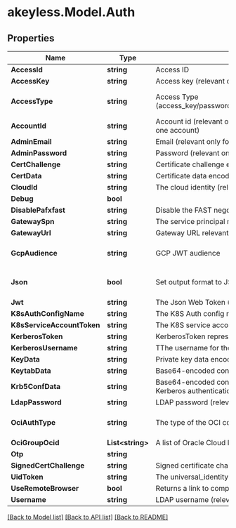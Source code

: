# akeyless.Model.Auth

## Properties

Name | Type | Description | Notes
------------ | ------------- | ------------- | -------------
**AccessId** | **string** | Access ID | [optional] 
**AccessKey** | **string** | Access key (relevant only for access-type&#x3D;access_key) | [optional] 
**AccessType** | **string** | Access Type (access_key/password/saml/ldap/k8s/azure_ad/oidc/aws_iam/universal_identity/jwt/gcp/cert/oci/kerberos) | [optional] [default to "access_key"]
**AccountId** | **string** | Account id (relevant only for access-type&#x3D;password where the email address is associated with more than one account) | [optional] 
**AdminEmail** | **string** | Email (relevant only for access-type&#x3D;password) | [optional] 
**AdminPassword** | **string** | Password (relevant only for access-type&#x3D;password) | [optional] 
**CertChallenge** | **string** | Certificate challenge encoded in base64. (relevant only for access-type&#x3D;cert) | [optional] 
**CertData** | **string** | Certificate data encoded in base64. Used if file was not provided. (relevant only for access-type&#x3D;cert) | [optional] 
**CloudId** | **string** | The cloud identity (relevant only for access-type&#x3D;azure_ad,aws_iam,gcp) | [optional] 
**Debug** | **bool** |  | [optional] 
**DisablePafxfast** | **string** | Disable the FAST negotiation in the Kerberos authentication method | [optional] 
**GatewaySpn** | **string** | The service principal name of the gateway as registered in LDAP (i.e., HTTP/gateway) | [optional] 
**GatewayUrl** | **string** | Gateway URL relevant only for access-type&#x3D;k8s/oauth2/saml/oidc | [optional] 
**GcpAudience** | **string** | GCP JWT audience | [optional] [default to "akeyless.io"]
**Json** | **bool** | Set output format to JSON | [optional] [default to false]
**Jwt** | **string** | The Json Web Token (relevant only for access-type&#x3D;jwt/oidc) | [optional] 
**K8sAuthConfigName** | **string** | The K8S Auth config name (relevant only for access-type&#x3D;k8s) | [optional] 
**K8sServiceAccountToken** | **string** | The K8S service account token. (relevant only for access-type&#x3D;k8s) | [optional] 
**KerberosToken** | **string** | KerberosToken represents a Kerberos token generated for the gateway SPN (Service Principal Name). | [optional] 
**KerberosUsername** | **string** | TThe username for the entry within the keytab to authenticate via Kerberos | [optional] 
**KeyData** | **string** | Private key data encoded in base64. Used if file was not provided.(relevant only for access-type&#x3D;cert) | [optional] 
**KeytabData** | **string** | Base64-encoded content of a valid keytab file, containing the service account&#39;s entry. | [optional] 
**Krb5ConfData** | **string** | Base64-encoded content of a valid krb5.conf file, specifying the settings and parameters required for Kerberos authentication. | [optional] 
**LdapPassword** | **string** | LDAP password (relevant only for access-type&#x3D;ldap) | [optional] 
**OciAuthType** | **string** | The type of the OCI configuration to use [instance/apikey/resource] (relevant only for access-type&#x3D;oci) | [optional] [default to "apikey"]
**OciGroupOcid** | **List&lt;string&gt;** | A list of Oracle Cloud IDs groups (relevant only for access-type&#x3D;oci) | [optional] 
**Otp** | **string** |  | [optional] 
**SignedCertChallenge** | **string** | Signed certificate challenge encoded in base64. (relevant only for access-type&#x3D;cert) | [optional] 
**UidToken** | **string** | The universal_identity token (relevant only for access-type&#x3D;universal_identity) | [optional] 
**UseRemoteBrowser** | **bool** | Returns a link to complete the authentication remotely (relevant only for access-type&#x3D;saml/oidc) | [optional] 
**Username** | **string** | LDAP username (relevant only for access-type&#x3D;ldap) | [optional] 

[[Back to Model list]](../README.md#documentation-for-models) [[Back to API list]](../README.md#documentation-for-api-endpoints) [[Back to README]](../README.md)

